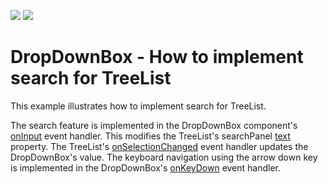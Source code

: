 <!-- default badges list -->
[![](https://img.shields.io/badge/Open_in_DevExpress_Support_Center-FF7200?style=flat-square&logo=DevExpress&logoColor=white)](https://supportcenter.devexpress.com/ticket/details/T1011746)
[![](https://img.shields.io/badge/📖_How_to_use_DevExpress_Examples-e9f6fc?style=flat-square)](https://docs.devexpress.com/GeneralInformation/403183)
<!-- default badges end -->
# DropDownBox - How to implement search for TreeList

This example illustrates how to implement search for TreeList.

The search feature is implemented in the DropDownBox component's [onInput](https://js.devexpress.com/Documentation/ApiReference/UI_Components/dxDropDownBox/Configuration/#onInput) event handler. This modifies the TreeList's searchPanel [text](https://js.devexpress.com/Documentation/ApiReference/UI_Components/dxTreeList/Configuration/searchPanel/#text) property. The TreeList's [onSelectionChanged](https://js.devexpress.com/Documentation/ApiReference/UI_Components/dxTreeList/Configuration/#onSelectionChanged) event handler updates the DropDownBox's value. The keyboard navigation using the arrow down key is implemented in the DropDownBox's [onKeyDown](https://js.devexpress.com/Documentation/ApiReference/UI_Components/dxDropDownBox/Configuration/#onKeyDown) event handler.
